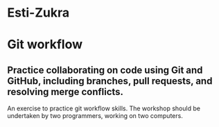# Esti-Zukra

# Git workflow

## Practice collaborating on code using Git and GitHub, including branches, pull requests, and resolving merge conflicts.

An exercise to practice git workflow skills. The workshop should be undertaken by two programmers, working on two computers.

